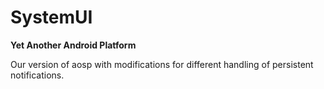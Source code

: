 # SystemUI

**Yet Another Android Platform**

Our version of aosp with modifications for different handling of persistent notifications.
